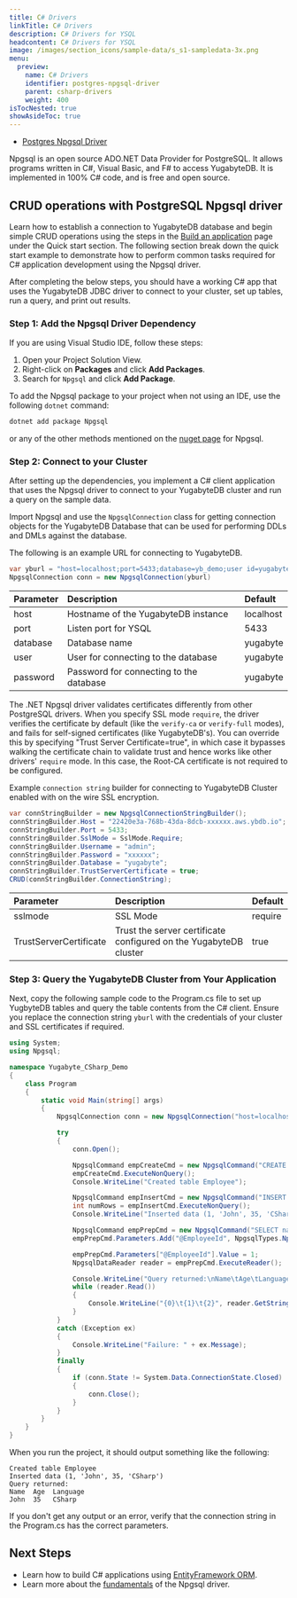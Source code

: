```yaml
---
title: C# Drivers
linkTitle: C# Drivers
description: C# Drivers for YSQL
headcontent: C# Drivers for YSQL
image: /images/section_icons/sample-data/s_s1-sampledata-3x.png
menu:
  preview:
    name: C# Drivers
    identifier: postgres-npgsql-driver
    parent: csharp-drivers
    weight: 400
isTocNested: true
showAsideToc: true
---
```


<ul class="nav nav-tabs-alt nav-tabs-yb">

  <li >
    <a href="/preview/drivers-orms/csharp/postgres-npgsql/" class="nav-link active">
      <i class="icon-java-bold" aria-hidden="true"></i>
      Postgres Npgsql Driver
    </a>
  </li>

</ul>

Npgsql is an open source ADO.NET Data Provider for PostgreSQL. It allows programs written in C#, Visual Basic, and F# to access YugabyteDB. It is implemented in 100% C# code, and is free and open source.

## CRUD operations with PostgreSQL Npgsql driver

Learn how to establish a connection to YugabyteDB database and begin simple CRUD operations using the steps in the [Build an application](../../../quick-start/build-apps/csharp/ysql) page under the Quick start section. The following section break down the quick start example to demonstrate how to perform common tasks required for C# application development using the Npgsql driver.

After completing the below steps, you should have a working C# app that uses the YugabyteDB JDBC driver to connect to your cluster, set up tables, run a query, and print out results.

### Step 1: Add the Npgsql Driver Dependency

If you are using Visual Studio IDE, follow these steps:

1. Open your Project Solution View.
1. Right-click on **Packages** and click **Add Packages**.
1. Search for `Npgsql` and click **Add Package**.

To add the Npgsql package to your project when not using an IDE, use the following `dotnet` command:

```csharp
dotnet add package Npgsql 
```

or any of the other methods mentioned on the [nuget page](https://www.nuget.org/packages/Npgsql/) for Npgsql.

### Step 2: Connect to your Cluster

After setting up the dependencies, you implement a C# client application that uses the Npgsql driver to connect to your YugabyteDB cluster and run a query on the sample data.

Import Npgsql and use the `NpgsqlConnection` class for getting connection objects for the YugabyteDB Database that can be used for performing DDLs and DMLs against the database.

The following is an example URL for connecting to YugabyteDB.

```csharp
var yburl = "host=localhost;port=5433;database=yb_demo;user id=yugabyte;password="
NpgsqlConnection conn = new NpgsqlConnection(yburl)
```

| Parameter | Description | Default |
| :---------- | :---------- | :------ |
| host  | Hostname of the YugabyteDB instance | localhost
| port |  Listen port for YSQL | 5433
| database | Database name | yugabyte
| user | User for connecting to the database | yugabyte
| password | Password for connecting to the database | yugabyte

The .NET Npgsql driver validates certificates differently from other PostgreSQL drivers. When you specify SSL mode `require`, the driver verifies the certificate by default (like the `verify-ca` or `verify-full` modes), and fails for self-signed certificates (like YugabyteDB's). You can override this by specifying "Trust Server Certificate=true", in which case it bypasses walking the certificate chain to validate trust and hence works like other drivers' `require` mode. In this case, the Root-CA certificate is not required to be configured.

Example `connection string` builder for connecting to YugabyteDB Cluster enabled with on the wire SSL encryption.

```csharp
var connStringBuilder = new NpgsqlConnectionStringBuilder();
connStringBuilder.Host = "22420e3a-768b-43da-8dcb-xxxxxx.aws.ybdb.io";
connStringBuilder.Port = 5433;
connStringBuilder.SslMode = SslMode.Require;
connStringBuilder.Username = "admin";
connStringBuilder.Password = "xxxxxx";
connStringBuilder.Database = "yugabyte";
connStringBuilder.TrustServerCertificate = true;
CRUD(connStringBuilder.ConnectionString);
```

| Parameter | Description | Default |
| :---------- | :---------- | :------ |
| sslmode  | SSL Mode | require
| TrustServerCertificate |  Trust the server certificate configured on the YugabyteDB cluster | true

### Step 3: Query the YugabyteDB Cluster from Your Application

Next, copy the following sample code to the Program.cs file to set up YugbyteDB tables and query the table contents from the C# client. Ensure you replace the connection string `yburl` with the credentials of your cluster and SSL certificates if required.

```csharp
using System;
using Npgsql;

namespace Yugabyte_CSharp_Demo
{
    class Program
    {
        static void Main(string[] args)
        {
            NpgsqlConnection conn = new NpgsqlConnection("host=localhost;port=5433;database=yb_demo;user id=yugabyte;password=");

            try
            {
                conn.Open();

                NpgsqlCommand empCreateCmd = new NpgsqlCommand("CREATE TABLE employee (id int PRIMARY KEY, name varchar, age int, language varchar);", conn);
                empCreateCmd.ExecuteNonQuery();
                Console.WriteLine("Created table Employee");

                NpgsqlCommand empInsertCmd = new NpgsqlCommand("INSERT INTO employee (id, name, age, language) VALUES (1, 'John', 35, 'CSharp');", conn);
                int numRows = empInsertCmd.ExecuteNonQuery();
                Console.WriteLine("Inserted data (1, 'John', 35, 'CSharp')");

                NpgsqlCommand empPrepCmd = new NpgsqlCommand("SELECT name, age, language FROM employee WHERE id = @EmployeeId", conn);
                empPrepCmd.Parameters.Add("@EmployeeId", NpgsqlTypes.NpgsqlDbType.Integer);

                empPrepCmd.Parameters["@EmployeeId"].Value = 1;
                NpgsqlDataReader reader = empPrepCmd.ExecuteReader();

                Console.WriteLine("Query returned:\nName\tAge\tLanguage"); 
                while (reader.Read())
                {
                    Console.WriteLine("{0}\t{1}\t{2}", reader.GetString(0), reader.GetInt32(1), reader.GetString(2));
                }
            }
            catch (Exception ex)
            {
                Console.WriteLine("Failure: " + ex.Message);
            }
            finally
            {
                if (conn.State != System.Data.ConnectionState.Closed)
                {
                    conn.Close();
                }
            }
        }
    }
}
```

When you run the project, it should output something like the following:

```output
Created table Employee
Inserted data (1, 'John', 35, 'CSharp')
Query returned:
Name  Age  Language
John  35   CSharp
```

If you don't get any output or an error, verify that the connection string in the Program.cs has the correct parameters.

## Next Steps

- Learn how to build C# applications using [EntityFramework ORM](../entityframework).
- Learn more about the [fundamentals](../../../reference/drivers/csharp/postgres-npgsql-reference/) of the Npgsql driver.
